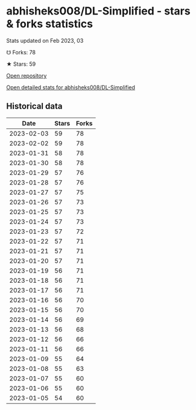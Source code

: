 # abhisheks008/DL-Simplified - stars & forks statistics

Stats updated on Feb 2023, 03

☋ Forks: 78

★ Stars: 59

[Open repository](https://github.com/abhisheks008/DL-Simplified)

[Open detailed stats for abhisheks008/DL-Simplified](https://reviewgithub.com/rep/abhisheks008/DL-Simplified)

## Historical data
| Date | Stars | Forks |
|------|-------|-------|
| 2023-02-03 | 59 | 78 | 
| 2023-02-02 | 59 | 78 | 
| 2023-01-31 | 58 | 78 | 
| 2023-01-30 | 58 | 78 | 
| 2023-01-29 | 57 | 76 | 
| 2023-01-28 | 57 | 76 | 
| 2023-01-27 | 57 | 75 | 
| 2023-01-26 | 57 | 73 | 
| 2023-01-25 | 57 | 73 | 
| 2023-01-24 | 57 | 73 | 
| 2023-01-23 | 57 | 72 | 
| 2023-01-22 | 57 | 71 | 
| 2023-01-21 | 57 | 71 | 
| 2023-01-20 | 57 | 71 | 
| 2023-01-19 | 56 | 71 | 
| 2023-01-18 | 56 | 71 | 
| 2023-01-17 | 56 | 71 | 
| 2023-01-16 | 56 | 70 | 
| 2023-01-15 | 56 | 70 | 
| 2023-01-14 | 56 | 69 | 
| 2023-01-13 | 56 | 68 | 
| 2023-01-12 | 56 | 66 | 
| 2023-01-11 | 56 | 66 | 
| 2023-01-09 | 55 | 64 | 
| 2023-01-08 | 55 | 63 | 
| 2023-01-07 | 55 | 60 | 
| 2023-01-06 | 55 | 60 | 
| 2023-01-05 | 54 | 60 | 

